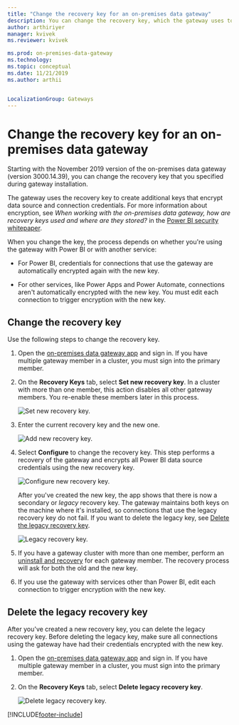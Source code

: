 ```yaml
---
title: "Change the recovery key for an on-premises data gateway"
description: You can change the recovery key, which the gateway uses to create additional keys that encrypt data source and connection credentials.
author: arthiriyer
manager: kvivek
ms.reviewer: kvivek

ms.prod: on-premises-data-gateway
ms.technology:
ms.topic: conceptual
ms.date: 11/21/2019
ms.author: arthii


LocalizationGroup: Gateways
---
```


# Change the recovery key for an on-premises data gateway

Starting with the November 2019 version of the on-premises data gateway (version 3000.14.39), you can change the recovery key that you specified during gateway installation.

The gateway uses the recovery key to create additional keys that encrypt data source and connection credentials. For more information about encryption, see _When working with the on-premises data gateway, how are recovery keys used and where are they stored?_ in the [Power BI security whitepaper](/power-bi/whitepaper-powerbi-security#power-bi-security-questions-and-answers).

When you change the key, the process depends on whether you're using the gateway with Power BI or with another service:

- For Power BI, credentials for connections that use the gateway are automatically encrypted again with the new key.

- For other services, like Power Apps and Power Automate, connections aren't automatically encrypted with the new key. You must edit each connection to trigger encryption with the new key.

## Change the recovery key

Use the following steps to change the recovery key.

1. Open the [on-premises data gateway app](service-gateway-app.md) and sign in. If you have multiple gateway member in a cluster, you must sign into the primary member.

1. On the **Recovery Keys** tab, select **Set new recovery key**. In a cluster with more than one member, this action disables all other gateway members. You re-enable these members later in this process.

    ![Set new recovery key.](media/service-gateway-recovery-key/set-new-recovery-key.png)

1. Enter the current recovery key and the new one.

    ![Add new recovery key.](media/service-gateway-recovery-key/add-new-recovery-key.png)

1. Select **Configure** to change the recovery key. This step performs a recovery of the gateway and encrypts all Power BI data source credentials using the new recovery key.

    ![Configure new recovery key.](media/service-gateway-recovery-key/configure-new-recovery-key.png)

    After you've created the new key, the app shows that there is now a secondary or _legacy_ recovery key. The gateway maintains both keys on the machine where it's installed, so connections that use the legacy recovery key do not fail. If you want to delete the legacy key, see [Delete the legacy recovery key](#delete-the-legacy-recovery-key).

    ![Legacy recovery key.](media/service-gateway-recovery-key/legacy-recovery-key.png)

1. If you have a gateway cluster with more than one member, perform an [uninstall and recovery](service-gateway-migrate.md) for each gateway member.  The recovery process will ask for both the old and the new key.

1. If you use the gateway with services other than Power BI, edit each connection to trigger encryption with the new key.

## Delete the legacy recovery key

After you've created a new recovery key, you can delete the legacy recovery key. Before deleting the legacy key, make sure all connections using the gateway have had their credentials encrypted with the new key.

1. Open the [on-premises data gateway app](service-gateway-app.md) and sign in. If you have multiple gateway member in a cluster, you must sign into the primary member.

1. On the **Recovery Keys** tab, select **Delete legacy recovery key**.

    ![Delete legacy recovery key.](media/service-gateway-recovery-key/delete-legacy-recovery-key.png)

[!INCLUDE[footer-include](../includes/footer-banner.md)]
